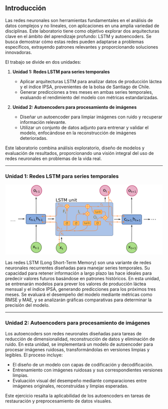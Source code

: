 ## Introducción

Las redes neuronales son herramientas fundamentales en el análisis de datos complejos y no lineales, con aplicaciones en una amplia variedad de disciplinas. Este laboratorio tiene como objetivo explorar dos arquitecturas clave en el ámbito del aprendizaje profundo: LSTM y autoencoders. Se busca demostrar cómo estas redes pueden adaptarse a problemas específicos, extrayendo patrones relevantes y proporcionando soluciones innovadoras.

El trabajo se divide en dos unidades:

1. **Unidad 1: Redes LSTM para series temporales**  
   - Aplicar arquitecturas LSTM para analizar datos de producción láctea y el índice IPSA, provenientes de la bolsa de Santiago de Chile.  
   - Generar predicciones a tres meses en ambas series temporales, evaluando el rendimiento del modelo con métricas estandarizadas.  

2. **Unidad 2: Autoencoders para procesamiento de imágenes**  
   - Diseñar un autoencoder para limpiar imágenes con ruido y recuperar información relevante.  
   - Utilizar un conjunto de datos adjunto para entrenar y validar el modelo, enfocándose en la reconstrucción de imágenes deterioradas.  

Este laboratorio combina análisis exploratorio, diseño de modelos y evaluación de resultados, proporcionando una visión integral del uso de redes neuronales en problemas de la vida real.

---

### Unidad 1: Redes LSTM para series temporales

![LSTM](Image/rnn_lstm.png)

Las redes LSTM (Long Short-Term Memory) son una variante de redes neuronales recurrentes diseñadas para manejar series temporales. Su capacidad para retener información a largo plazo las hace ideales para predecir valores futuros basándose en patrones históricos. En esta unidad, se entrenarán modelos para prever los valores de producción láctea mensual y el índice IPSA, generando predicciones para los próximos tres meses. Se evaluará el desempeño del modelo mediante métricas como RMSE y MAE, y se analizarán gráficas comparativas para determinar la precisión del modelo.

---

### Unidad 2: Autoencoders para procesamiento de imágenes

Los autoencoders son redes neuronales diseñadas para tareas de reducción de dimensionalidad, reconstrucción de datos y eliminación de ruido. En esta unidad, se implementará un modelo de autoencoder para procesar imágenes ruidosas, transformándolas en versiones limpias y legibles. El proceso incluye:  

- El diseño de un modelo con capas de codificación y decodificación.  
- Entrenamiento con imágenes ruidosas y sus correspondientes versiones limpias.  
- Evaluación visual del desempeño mediante comparaciones entre imágenes originales, reconstruidas y limpias esperadas.  

Este ejercicio resalta la aplicabilidad de los autoencoders en tareas de restauración y preprocesamiento de datos visuales.


